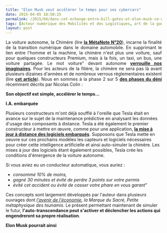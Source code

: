 ```yaml
---
title: "Elon Musk veut accélérer le temps pour ses cybercars"
date: 2015-04-05 18:50:25
permalink: /2015/04/dans-cet-echange-entre-bill-gates-et-elon-musk-ce-dernier-evoque-une-piste-pour-amener-des-vehicules-sans-conducteur-sur.html
tags: [Acteur numérique des Mobilités et des Logistiques, art de la guerre, citoyen, cybercar, cygne noir, donnée data, données réelles, E.Musk, google, innovation, internet des objets, partage de données, Pay as You Move, Service de mobilité, véhicule propre]
layout: post
---
```


<p style="text-align: justify;">La voiture autonome, la Chimère (lire <a href="https://gabrielplassat.github.io/transportsdufutur/2014/04/metanote-20-la-voiture-sans-conducteur-la-chimere.html" target="_blank"><strong>la MétaNote N°20</strong></a>), incarne la finalité de la transition numérique dans le domaine automobile. En supprimant le lien entre l'homme et la machine, la chimère n'est plus une voiture, sauf pour quelques constructeurs Premium, mais à la fois, un taxi, un bus, une voiture partagée. Le mot voiture" devant autonome <a href="http://rue89.nouvelobs.com/2015/03/15/voiture-demain-fera-envie-sera-content-sen-servir-258181" target="_blank"><strong>verrouille nos imaginaires</strong></a>. Pour les acteurs de la filière, la chimère ne sera pas là avant plusieurs dizaines d'années et de nombreux verrous réglementaires existent (lire <a href="https://gabrielplassat.github.io/transportsdufutur/2014/07/innovations-seniors-pollution-et-cybercars.html" target="_blank"><strong>cet article</strong></a>). Nous en sommes à la phase 2 sur 5 <a href="https://medium.com/welcome-to-thefamily/les-cinq-etapes-du-deni-a7a06072c9fc" target="_blank"><strong>des phases du déni</strong></a> récemment décrits par Nicolas Colin :</p> <p style="text-align: justify><a class="asset-img-link"" href="https://gabrielplassat.github.io/transportsdufutur/wp-content/uploads/sites/6/old/6a0120a66d2ad4970b01b8d0fc6173970c-pi.jpg" style="display: inline><img rel="lightbox[]"" alt="1 -1Iq_0CszFeiGjfZGys8-g" border="0" class="asset  asset-image at-xid-6a0120a66d2ad4970b01b8d0fc6173970c image-full img-responsive" src="/wp-content/uploads/sites/6/old/6a0120a66d2ad4970b01b8d0fc6173970c-800wi.jpg" title="1 -1Iq_0CszFeiGjfZGys8-g" /></a></p> <p style="text-align: justify>Dans un échange entre Bill Gates et Elon Musk (vidéo ci dessous), ce dernier évoque une piste pour amener des véhicules sans conducteur sur les routes (allez à 48min56s). Les verrous ne sont pas techniques, et 5 ans séparent Tesla d'une version techniquement validée. Par contre, les autorisations réglementaires vont nécessiter plus de temps et Elon Musk propose dès maintenant d'équiper les voitures qui circulent d'intelligence artificielle.</p> <p style="text-align: justify><strong>Son objectif est simple, accélérer le temps...</strong></p> <p style="text-align: justify></p>  <!--more-->  <p style="text-align: justify><strong>I.A. embarquée</strong></p> <p style="text-align: justify>Un logiciel relié aux capteurs et données du véhicule va en permanence comparer le réel, c'est à dire le comportement du véhicule obtenu à partir des décisions du conducteur, et le simulé (on peut ici parler de virtuel). Le simulé correspond à ce qu'aurait fait un cybercar dans les mêmes conditions. Des logiciels embarqués calculent en temps réel le comportement du véhicule dans les mêmes conditions en intégrant non pas les décisions du conducteur mais les décisions algorithmiques qui auraient été prises (par le futur cybercar). En analysant les écarts entre le réel et le simulé, il devient possible de quantifier et qualifier. Multiplier ça par plusieurs milliers ou millions de véhicules pendant plusieurs jours, mois, années et vous obtenez une estimation puissante et robuste des risques et bénéfices. Ces validations <em>simulées</em> des risques seront essentielles dans les processus de décision. <br /><iframe allowfullscreen=" frameborder="0" height="315" src="https://www.youtube.com/embed/NG0ZjUfOBUs?t=48m56s" width="560"></iframe></p> <p style="text-align: justify><strong>Appelons cela l'auto-simulation de l'autonomisation</strong></p> <p style="text-align: justify>Plusieurs constructeurs m'ont déjà soufflé à l'oreille que Tesla était en avance sur le sujet de la maintenance prédictive en analysant les données d'usage des composants à distance. Tesla a été également le premier constructeur à mettre en œuvre, comme pour une application, <a href="http://www.wired.com/2012/09/tesla-over-the-air/" target="_blank"><strong>la mise à jour à distance des logiciels embarqués</strong></a>. Supposons que Tesla mette en oeuvre sur ces prochains modèles les capteurs et logiciels nécessaires pour créer cette intelligence artificielle et ainsi auto-simuler la chimère. Les mises à jour des logiciels étant également possibles, Tesla crée les conditions d'émergence de la voiture autonome.</p> <p style="text-align: justify>Et si Waze, présent bientôt dans tous les objets Android, ou encore l'Open Automotive Alliance étaient également pensés pour auto-simuler la chimère selon les capteurs présents dans le véhicule. Ces auto-simulations embarquées du futur donneront également des informations majeures au conducteur : "<em>Si vous aviez eu un conducteur automatique, vous auriez :</em></p> <ul> <li><em>consommé 10% de moins,</em></li> <li><em>gagné 30 minutes et évité de perdre 3 points sur votre permis</em></li> <li><em>évité cet accident ou évité de casser votre phare en vous garant</em>"</li> </ul> <p style="text-align: justify><strong>De l'auto-simulation à l'auto-transcendance</strong></p> <p style="text-align: justify>Ces concepts sont largement développés par l'auteur dans plusieurs ouvrages dont <em><a href="https://gabrielplassat.github.io/transportsdufutur/2012/05/jean-pierre-dupuy-nous-apporte-dans-son-dernier-ouvrage-des-pistes-de-reflexion-pour-nous-aider-a-penser-le-monde-qui-vient.html" target="_blank">l'avenir de l'économie</a>, la Marque du Sacré, Petite métaphysique des tsunamis</em>. Le présent permettant maintenant de simuler le futur, <strong>l'auto-transcendance peut s'activer et déclencher les actions qui engendreront sa propre réalisation</strong>. </p> <p style="text-align: justify>Cet avenir, nous le construisons précisément par des actions engagées sur la base d'un avenir que nous croyons possible mais qui résultera des actions engagées. « <em>Cette boucle causale traduit que la connaissance humaine, y compris celle qui porte sur l'avenir, est indissociable de l'action</em> ». « <strong><em>La description de l'avenir est un déterminant de l'avenir</em> </strong>». La façon dont nous décrivons les possibles, dont ils sont compris par les citoyens, provoquera ou pas des réactions qui causeront l'avenir ainsi décrit.</p> <p style="text-align: justify><strong>Elon Musk pourrait ainsi <span style="text-decoration: underline>accélérer</span> le temps en apportant d'ici quelques années un corpus de preuves qualifiées et quantifiées justifiant le passage à l'automatisation de nos véhicules. Certains acteurs y ont intérêt, nombreux sont ceux qui seront bouleversés. Et même si il y aura toujours besoin de constructeur d'objet véhicule (phase 5 du déni), les futurs opérateurs de mobilités basés sur des chimères n'auront qu'un objectif : nouer de nouvelles relations avec la multitude. </strong></p> <p style="text-align: justify> </p> <p style=""text-align: justify
